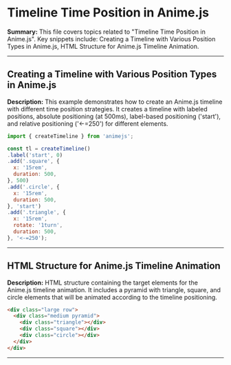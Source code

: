 # Timeline Time Position in Anime.js

**Summary:** This file covers topics related to "Timeline Time Position in Anime.js". Key snippets include: Creating a Timeline with Various Position Types in Anime.js, HTML Structure for Anime.js Timeline Animation.

---

## Creating a Timeline with Various Position Types in Anime.js

**Description:** This example demonstrates how to create an Anime.js timeline with different time position strategies. It creates a timeline with labeled positions, absolute positioning (at 500ms), label-based positioning ('start'), and relative positioning ('<-=250') for different elements.

```javascript
import { createTimeline } from 'animejs';

const tl = createTimeline()
.label('start', 0)
.add('.square', {
  x: '15rem',
  duration: 500,
}, 500)
.add('.circle', {
  x: '15rem',
  duration: 500,
}, 'start')
.add('.triangle', {
  x: '15rem',
  rotate: '1turn',
  duration: 500,
}, '<-=250');
```

---

## HTML Structure for Anime.js Timeline Animation

**Description:** HTML structure containing the target elements for the Anime.js timeline animation. It includes a pyramid with triangle, square, and circle elements that will be animated according to the timeline positioning.

```html
<div class="large row">
  <div class="medium pyramid">
    <div class="triangle"></div>
    <div class="square"></div>
    <div class="circle"></div>
  </div>
</div>
```

---